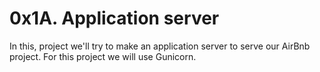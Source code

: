 # 0x1A. Application server
In this, project we'll try to make an application server to serve our AirBnb
project.
For this project we will use Gunicorn.
